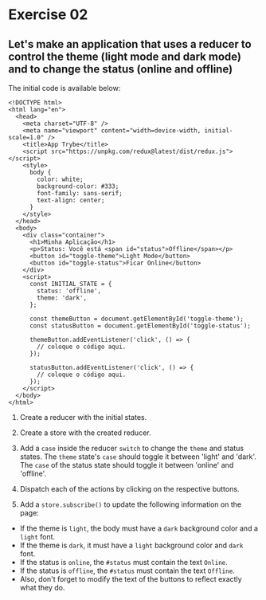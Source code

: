 # Exercise 02

## Let's make an application that uses a reducer to control the theme (light mode and dark mode) and to change the status (online and offline)

The initial code is available below:

```
<!DOCTYPE html>
<html lang="en">
  <head>
    <meta charset="UTF-8" />
    <meta name="viewport" content="width=device-width, initial-scale=1.0" />
    <title>App Trybe</title>
    <script src="https://unpkg.com/redux@latest/dist/redux.js"></script>
    <style>
      body {
        color: white;
        background-color: #333;
        font-family: sans-serif;
        text-align: center;
      }
    </style>
  </head>
  <body>
    <div class="container">
      <h1>Minha Aplicação</h1>
      <p>Status: Você está <span id="status">Offline</span></p>
      <button id="toggle-theme">Light Mode</button>
      <button id="toggle-status">Ficar Online</button>
    </div>
    <script>
      const INITIAL_STATE = {
        status: 'offline',
        theme: 'dark',
      };

      const themeButton = document.getElementById('toggle-theme');
      const statusButton = document.getElementById('toggle-status');

      themeButton.addEventListener('click', () => {
        // coloque o código aqui.
      });

      statusButton.addEventListener('click', () => {
        // coloque o código aqui.
      });
    </script>
  </body>
</html>
```

1. Create a reducer with the initial states.

2. Create a store with the created reducer.

3. Add a `case` inside the reducer `switch` to change the `theme` and status states. The `theme` state's `case` should toggle it between 'light' and 'dark'. The `case` of the status state should toggle it between 'online' and 'offline'.

4. Dispatch each of the actions by clicking on the respective buttons.

5. Add a `store.subscribe()` to update the following information on the page:

- If the theme is `light`, the body must have a `dark` background color and a `light` font.
- If the theme is `dark`, it must have a `light` background color and `dark` font.
- If the status is `online`, the `#status` must contain the text `Online`.
- If the status is `offline`, the `#status` must contain the text `Offline`.
- Also, don't forget to modify the text of the buttons to reflect exactly what they do.